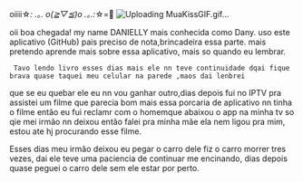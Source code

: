 oiiii☆*: .｡. o(≧▽≦)o .｡.:*☆=🍕 ![Uploading MuaKissGIF.gif…]()


oii boa chegada! my name DANIELLY mais conhecida como Dany.
uso este aplicativo (GitHub) pais preciso de nota,brincadeira essa parte.
mais pretendo aprende mais sobre essa aplicativo, mais so quando eu lembrar.

     Tavo lendo livro esses dias mais ele nn teve continuidade dqai fique brava quase taquei meu celular na parede ,maos dai lenbrei
que se eu quebar ele eu nn vou ganhar outro,dias depois fui no IPTV pra assistei um filme que parecia bom mais essa porcaria de aplicativo
nn tinha o filme então eu fui reclamr com o homemque abaixou o app na minha tv so qie mei irmão nn deixou então falei pra minha mãe ela nem
ligou pra mim, estou ate hj procurando esse filme.

Esses dias meu irmão deixou eu pegar o carro dele fiz o carro morrer tres vezes, dai ele teve uma paciencia de continuar me encinando, dias
depois quase peguei o carro dele sem ele estar por perto.
